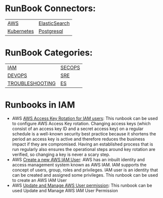 # RunBook Connectors:
 | | | 
 | ---| ---| 
 | [AWS](xRunBook_List.md#AWS) | [ElasticSearch](xRunBook_List.md#ElasticSearch) | [Jenkins](xRunBook_List.md#Jenkins) |
 | [Kubernetes](xRunBook_List.md#Kubernetes) | [Postgresql](xRunBook_List.md#Postgresql) | 

 
# RunBook Categories:
 | | | 
 | ---| ---| 
 | [IAM](runbook_IAM.md) | [SECOPS](runbook_SECOPS.md) | [CLOUDOPS](runbook_CLOUDOPS.md) |
 | [DEVOPS](runbook_DEVOPS.md) | [SRE](runbook_SRE.md) | [COST_OPT](runbook_COST_OPT.md) |
 | [TROUBLESHOOTING](runbook_TROUBLESHOOTING.md) | [ES](runbook_ES.md) | 
 
# Runbooks in IAM
* AWS [AWS Access Key Rotation for IAM users](https://github.com/unskript/Awesome-CloudOps-Automation/tree/master/AWS/AWS_Access_Key_Rotation.ipynb): This runbook can be used to configure AWS Access Key rotation. Changing access keys (which consist of an access key ID and a secret access key) on a regular schedule is a well-known security best practice because it shortens the period an access key is active and therefore reduces the business impact if they are compromised. Having an established process that is run regularly also ensures the operational steps around key rotation are verified, so changing a key is never a scary step.
* AWS [Create a new AWS IAM User](https://github.com/unskript/Awesome-CloudOps-Automation/tree/master/AWS/Add_new_IAM_user.ipynb): AWS has an inbuilt identity and access management system known as AWS IAM. IAM supports the concept of users, group, roles and privileges. IAM user is an identity that can be created and assigned some privileges. This runbook can be used to create an AWS IAM User
* AWS [Update and Manage AWS User permission](https://github.com/unskript/Awesome-CloudOps-Automation/tree/master/AWS/Update_and_Manage_AWS_User_Permission.ipynb): This runbook can be used Update and Manage AWS IAM User Permission
